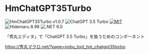 # HmChatGPT35Turbo

![HmChatGPT35Turbo v1.0.7](https://img.shields.io/badge/HmChatGPT35Turbo-v1.0.7-6479ff.svg)
![ChatGPT 3.5 Turbo](https://img.shields.io/badge/ChatGPT-3.5_Turbo-6479ff.svg)
[![MIT](https://img.shields.io/badge/license-MIT-blue.svg?style=flat)](LICENSE)
![Hidemaru 8.98](https://img.shields.io/badge/Hidemaru-v8.98-6479ff.svg)
![.NET 6.0](https://img.shields.io/badge/.NET-6.0-6479ff.svg)

「秀丸エディタ」で「ChatGPT 3.5 Turbo」を扱うためのコンポーネント

https://秀丸マクロ.net/?page=nobu_tool_hm_chatgpt35turbo
